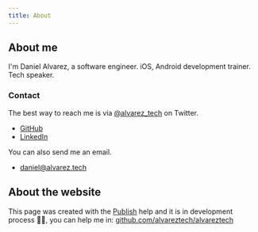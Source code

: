 ```yaml
---
title: About
---
```


## About me

I'm Daniel Alvarez, a software engineer. iOS, Android development trainer. Tech speaker.

### Contact

The best way to reach me is via [@alvarez_tech](https://twitter.com/alvarez_tech) on Twitter.

* [GitHub](https://github.com/alvareztech)
* [LinkedIn](https://www.linkedin.com/in/alvareztech/)

You can also send me an email.

* [daniel@alvarez.tech](mailto:daniel@alvarez.tech)


## About the website

This page was created with the [Publish](https://github.com/JohnSundell/Publish) help and it is in development process 👨‍💻, you can help me in: [github.com/alvareztech/alvareztech](https://github.com/alvareztech/alvareztech)

